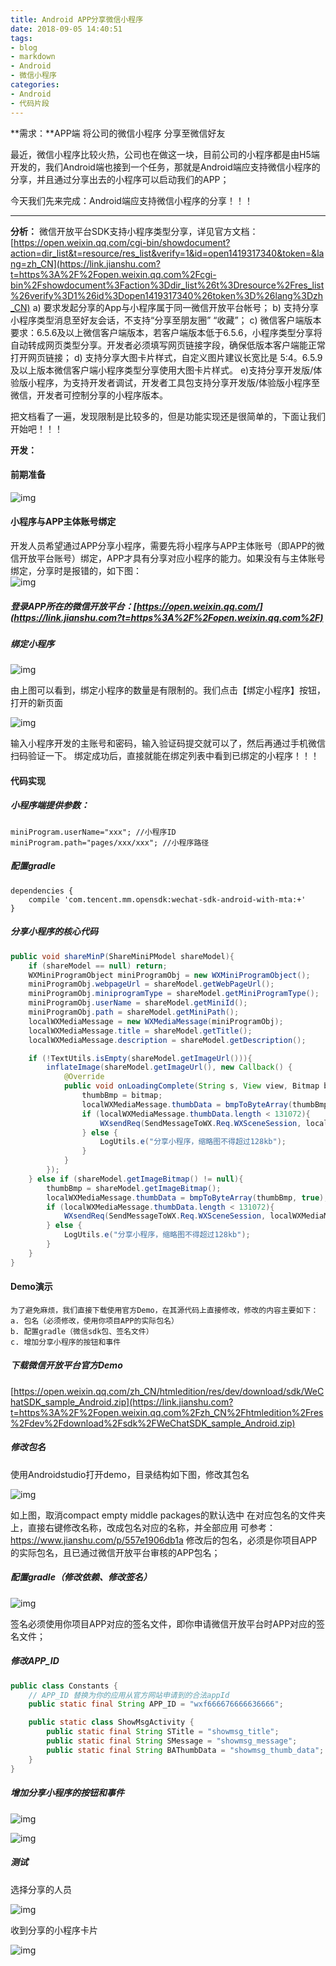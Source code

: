 ```yaml
---
title: Android APP分享微信小程序
date: 2018-09-05 14:40:51
tags:
- blog
- markdown
- Android 
- 微信小程序
categories:
- Android
- 代码片段 
---
```


**需求：**APP端 将公司的微信小程序 分享至微信好友

最近，微信小程序比较火热，公司也在做这一块，目前公司的小程序都是由H5端开发的，我们Android端也接到一个任务，那就是Android端应支持微信小程序的分享，并且通过分享出去的小程序可以启动我们的APP；

今天我们先来完成：Android端应支持微信小程序的分享！！！

------

**分析：**
 微信开放平台SDK支持小程序类型分享，详见官方文档：
 [https://open.weixin.qq.com/cgi-bin/showdocument?action=dir_list&t=resource/res_list&verify=1&id=open1419317340&token=&lang=zh_CN](https://link.jianshu.com?t=https%3A%2F%2Fopen.weixin.qq.com%2Fcgi-bin%2Fshowdocument%3Faction%3Ddir_list%26t%3Dresource%2Fres_list%26verify%3D1%26id%3Dopen1419317340%26token%3D%26lang%3Dzh_CN)
 a) 要求发起分享的App与小程序属于同一微信开放平台帐号；
 b) 支持分享小程序类型消息至好友会话，不支持“分享至朋友圈” “收藏”；
 c) 微信客户端版本要求：6.5.6及以上微信客户端版本，若客户端版本低于6.5.6，小程序类型分享将自动转成网页类型分享。开发者必须填写网页链接字段，确保低版本客户端能正常打开网页链接；
 d) 支持分享大图卡片样式，自定义图片建议长宽比是 5:4。6.5.9及以上版本微信客户端小程序类型分享使用大图卡片样式。
 e)支持分享开发版/体验版小程序，为支持开发者调试，开发者工具包支持分享开发版/体验版小程序至微信，开发者可控制分享的小程序版本。

<!--more-->

把文档看了一遍，发现限制是比较多的，但是功能实现还是很简单的，下面让我们开始吧！！！

**开发：**

#### 前期准备

![img](https://upload-images.jianshu.io/upload_images/10170988-3b81737f56ba521c.png?imageMogr2/auto-orient/strip%7CimageView2/2/w/574/format/webp)

#### 小程序与APP主体账号绑定
开发人员希望通过APP分享小程序，需要先将小程序与APP主体账号（即APP的微信开放平台账号）绑定，APP才具有分享对应小程序的能力。如果没有与主体账号绑定，分享时是报错的，如下图：
​    
![img](https://upload-images.jianshu.io/upload_images/10170988-41434fc8f9cde5e3.png?imageMogr2/auto-orient/strip%7CimageView2/2/w/468/format/webp)

##### 登录APP所在的微信开放平台：[https://open.weixin.qq.com/](https://link.jianshu.com?t=https%3A%2F%2Fopen.weixin.qq.com%2F)

##### 绑定小程序

![img](https://upload-images.jianshu.io/upload_images/10170988-f9301d33315a0600.png?imageMogr2/auto-orient/strip%7CimageView2/2/w/1000/format/webp)

由上图可以看到，绑定小程序的数量是有限制的。我们点击【绑定小程序】按钮，打开的新页面

![img](https://upload-images.jianshu.io/upload_images/10170988-9e4471ecd4f57858.png?imageMogr2/auto-orient/strip%7CimageView2/2/w/1000/format/webp)

 输入小程序开发的主账号和密码，输入验证码提交就可以了，然后再通过手机微信扫码验证一下。 绑定成功后，直接就能在绑定列表中看到已绑定的小程序！！！

#### 代码实现
##### 小程序端提供参数：

```
miniProgram.userName="xxx"; //小程序ID
miniProgram.path="pages/xxx/xxx"; //小程序路径
```

##### 配置gradle

```
dependencies {
    compile 'com.tencent.mm.opensdk:wechat-sdk-android-with-mta:+'
}
```

##### 分享小程序的核心代码

```java
public void shareMinP(ShareMiniPModel shareModel){
    if (shareModel == null) return;
    WXMiniProgramObject miniProgramObj = new WXMiniProgramObject();
    miniProgramObj.webpageUrl = shareModel.getWebPageUrl();                 // 兼容低版本的网页链接
    miniProgramObj.miniprogramType = shareModel.getMiniProgramType();       // 分享小程序版 正式版:0，测试版:1，体验版:2
    miniProgramObj.userName = shareModel.getMiniId();                       // 小程序原始id
    miniProgramObj.path = shareModel.getMiniPath();                         // 小程序页面路径
    localWXMediaMessage = new WXMediaMessage(miniProgramObj);
    localWXMediaMessage.title = shareModel.getTitle();                      // 小程序消息title
    localWXMediaMessage.description = shareModel.getDescription();          // 详细描述

    if (!TextUtils.isEmpty(shareModel.getImageUrl())){
        inflateImage(shareModel.getImageUrl(), new Callback() {                 // 小程序图片
            @Override
            public void onLoadingComplete(String s, View view, Bitmap bitmap) {
                thumbBmp = bitmap;
                localWXMediaMessage.thumbData = bmpToByteArray(thumbBmp, true);
                if (localWXMediaMessage.thumbData.length < 131072){
                    WXsendReq(SendMessageToWX.Req.WXSceneSession, localWXMediaMessage);
                } else {
                    LogUtils.e("分享小程序，缩略图不得超过128kb");
                }
            }
        });
    } else if (shareModel.getImageBitmap() != null){
        thumbBmp = shareModel.getImageBitmap();
        localWXMediaMessage.thumbData = bmpToByteArray(thumbBmp, true);
        if (localWXMediaMessage.thumbData.length < 131072){
            WXsendReq(SendMessageToWX.Req.WXSceneSession, localWXMediaMessage);
        } else {
            LogUtils.e("分享小程序，缩略图不得超过128kb");
        }
    }
}
```

#### Demo演示

    为了避免麻烦，我们直接下载使用官方Demo，在其源代码上直接修改，修改的内容主要如下：
    a. 包名（必须修改，使用你项目APP的实际包名）
    b. 配置gradle（微信sdk包、签名文件）
    c. 增加分享小程序的按钮和事件

##### 下载微信开放平台官方Demo
 [https://open.weixin.qq.com/zh_CN/htmledition/res/dev/download/sdk/WeChatSDK_sample_Android.zip](https://link.jianshu.com?t=https%3A%2F%2Fopen.weixin.qq.com%2Fzh_CN%2Fhtmledition%2Fres%2Fdev%2Fdownload%2Fsdk%2FWeChatSDK_sample_Android.zip)

##### 修改包名
 使用Androidstudio打开demo，目录结构如下图，修改其包名

![img](https://upload-images.jianshu.io/upload_images/10170988-ed00884ed3ececec.jpg?imageMogr2/auto-orient/strip%7CimageView2/2/w/619/format/webp)

如上图，取消compact empty middle packages的默认选中
在对应包名的文件夹上，直接右键修改名称，改成包名对应的名称，并全部应用
可参考：<https://www.jianshu.com/p/557e1906db1a>
修改后的包名，必须是你项目APP的实际包名，且已通过微信开放平台审核的APP包名；

#####  配置gradle（修改依赖、修改签名）

 ![img](https://upload-images.jianshu.io/upload_images/10170988-994435cefdc1bb11.png?imageMogr2/auto-orient/strip%7CimageView2/2/w/833/format/webp)

 

签名必须使用你项目APP对应的签名文件，即你申请微信开放平台时APP对应的签名文件；

##### 修改APP_ID

```java
public class Constants {
    // APP_ID 替换为你的应用从官方网站申请到的合法appId
    public static final String APP_ID = "wxf666676666636666";

    public static class ShowMsgActivity {
        public static final String STitle = "showmsg_title";
        public static final String SMessage = "showmsg_message";
        public static final String BAThumbData = "showmsg_thumb_data";
    }
}
```

##### 增加分享小程序的按钮和事件

![img](https://upload-images.jianshu.io/upload_images/10170988-6d9fa50e0424721e.png?imageMogr2/auto-orient/strip%7CimageView2/2/w/1000/format/webp)

 ![img](https://upload-images.jianshu.io/upload_images/10170988-807127a9a61d72d5.jpg?imageMogr2/auto-orient/strip%7CimageView2/2/w/467/format/webp)



##### 测试
 选择分享的人员

![img](https://upload-images.jianshu.io/upload_images/10170988-4ecf4405b433089d.png?imageMogr2/auto-orient/strip%7CimageView2/2/w/470/format/webp)

收到分享的小程序卡片

![img](https://upload-images.jianshu.io/upload_images/10170988-d799ac004a10eb54.jpg?imageMogr2/auto-orient/strip%7CimageView2/2/w/421/format/webp)



